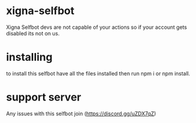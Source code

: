 # xigna-selfbot
Xigna Selfbot devs are not capable of your actions so if your account gets disabled its not on us.

# installing
to install this selfbot have all the files installed then run npm i or npm install.

# support server
Any issues with this selfbot join (https://discord.gg/uZDX7qZ)
